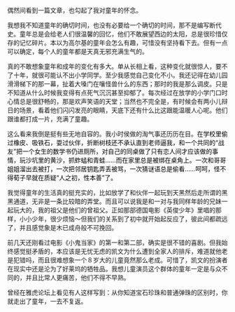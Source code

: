 <p>偶然间看到一篇文章，也勾起了我对童年的怀念。</p><p>我想我不知道童年的确切时间，也没有必要给一个确切的时间，那不是编写断代史。童年总是会给老人们很温馨的回忆，他们不敢展望西边的太阳，总是很珍惜仅存的记忆碎片。本以为高尔基的童年会怎么有趣，可惜没有坚持看下去。但有一点可以确定，每个人的童年都是天真无邪充满生气的。</p><p>真的不敢想象童年和成年的变化有多大。单从长相上看，这种变化就很惊人，要不了十年，就很可能认不出小学同学。至少我感觉自己变化不小。我还记得在幼儿园滑滑梯下的那一幕，扯着大嗓门在嚷怪兽什么的东西；那时的我是那么调皮。只是不知道从什么时候我变得有点死气沉沉甚至抑郁了。每次经过在放学的小学门口时心情总是很舒畅的，那是欢声笑语的天堂；当然也不完全是，有时候会有两小儿辩日的场景，看着他们闪闪发亮的眼睛，天底下还有什么比这跟能温暖人心呢。他们跟谁都打成一片，充满了童趣。</p><p>这么看来我倒是挺有些无地自容的。我小时侯做的淘气事还历历在目。<span style="color: rgb(0, 0, 0);">在学校里偷过橡皮、吸铁石，耍过伙伴，折断树枝还不承认直到老师逼我，和一个共同的“战友”把一个女生的数学书仍进厕所，对自己的同桌做了只有恋人间才应该做的事情，玩沙坑里的黄沙，抓蚱蜢和青蛙……而在家里总是被绑在桌角上。一次和哥哥姐姐溜出去被打，一次把邻居钥匙弄丢被骂，一次猜谜语总是偷看……呵呵，怪不得荀子早就在质疑“人之初，性本善”了。</span></p><p>我觉得童年的生活真的挺充实的，比如放学了和伙伴一起玩到天黑然后走所谓的黑黑通道，无非是一条比较暗的弄堂。而且可以说我是和一对与我同样年龄的兄妹一起玩大的，我的祖父是他们的曾祖父。正如那部德国电影《英俊少年》里唱的那样，小小少年，很少烦恼～但我们的关系到了初中就开始起反应了，彼此间都疏远了，并且感觉象是木已成舟般不可挽回。</p><p>前几天还刚看过电影《小鬼当家》的第一和第二部，确实是很不错的喜剧。但我始终感觉挺矛盾的，本应该是无忧无虑的凯文为什么遭到全家人的排斥，难道就他老是犯错吗，而且很难想象一个８岁大的儿童竟然那么老成。可惜了，凯文的扮演者在现实中还是沦为了好莱坞的牺牲品。我想儿童演员这个群体的童年一定是与众不同的，并且比常人更痛苦，他们不得不早熟。</p><p>曾经在雅虎论坛上看见有人这样写到：从你知道宝石珍珠和普通弹珠的区别时，你就走出了童年，一去不复返。</p>